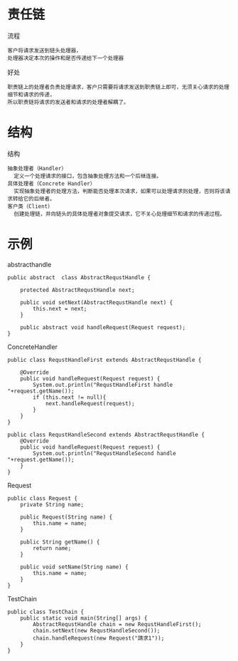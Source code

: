 
# 责任链

流程

	客户将请求发送到链头处理器，
	处理器决定本次的操作和是否传递给下一个处理器

好处

	职责链上的处理者负责处理请求，客户只需要将请求发送到职责链上即可，无须关心请求的处理细节和请求的传递，
	所以职责链将请求的发送者和请求的处理者解耦了。
  

# 结构

结构

    抽象处理者（Handler）
      定义一个处理请求的接口，包含抽象处理方法和一个后继连接。
    具体处理者（Concrete Handler）
      实现抽象处理者的处理方法，判断能否处理本次请求，如果可以处理请求则处理，否则将该请求转给它的后继者。
    客户类（Client）
      创建处理链，并向链头的具体处理者对象提交请求，它不关心处理细节和请求的传递过程。




# 示例

abstracthandle


	public abstract  class AbstractRequstHandle {

		protected AbstractRequstHandle next;

		public void setNext(AbstractRequstHandle next) {
			this.next = next;
		}

		public abstract void handleRequest(Request request);
	}
	
ConcreteHandler

	public class RequstHandleFirst extends AbstractRequstHandle {

		@Override
		public void handleRequest(Request request) {
			System.out.println("RequstHandleFirst handle "+request.getName());
			if (this.next != null){
				next.handleRequest(request);
			}
		}
	}
	
	public class RequstHandleSecond extends AbstractRequstHandle {
		@Override
		public void handleRequest(Request request) {
			System.out.println("RequstHandleSecond handle "+request.getName());
		}
	}

Request

	public class Request {
		private String name;

		public Request(String name) {
			this.name = name;
		}

		public String getName() {
			return name;
		}

		public void setName(String name) {
			this.name = name;
		}
	}
	
TestChain

	public class TestChain {
		public static void main(String[] args) {
			AbstractRequstHandle chain = new RequstHandleFirst();
			chain.setNext(new RequstHandleSecond());
			chain.handleRequest(new Request("請求1"));
		}
	}
	

